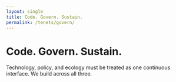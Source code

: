 ```yaml
---
layout: single
title: Code. Govern. Sustain.
permalink: /tenets/govern/
---
```


# Code. Govern. Sustain.

Technology, policy, and ecology must be treated as one continuous interface. We build across all three.